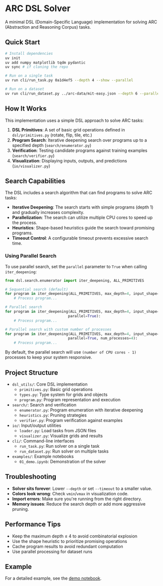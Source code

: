 # ARC DSL Solver

A minimal DSL (Domain-Specific Language) implementation for solving ARC (Abstraction and Reasoning Corpus) tasks.

## Quick Start

```bash
# Install dependencies
uv init
uv add numpy matplotlib tqdm pydantic
uv sync # if cloning the repo

# Run on a single task
uv run cli/run_task.py 0a1d4ef5 --depth 4 --show --parallel

# Run on a dataset
uv run cli/run_dataset.py ../arc-data/mit-easy.json --depth 6 --parallel 32 --save-dir results
```

## How It Works

This implementation uses a simple DSL approach to solve ARC tasks:

1. **DSL Primitives**: A set of basic grid operations defined in `dsl/primitives.py` (rotate, flip, tile, etc.)
2. **Program Search**: Iterative deepening search over programs up to a specified depth (`search/enumerator.py`)
3. **Verification**: Testing candidate programs against training examples (`search/verifier.py`)
4. **Visualization**: Displaying inputs, outputs, and predictions (`io/visualizer.py`)

## Search Capabilities

The DSL includes a search algorithm that can find programs to solve ARC tasks:

- **Iterative Deepening**: The search starts with simple programs (depth 1) and gradually increases complexity.
- **Parallelization**: The search can utilize multiple CPU cores to speed up the process.
- **Heuristics**: Shape-based heuristics guide the search toward promising programs.
- **Timeout Control**: A configurable timeout prevents excessive search time.

### Using Parallel Search

To use parallel search, set the `parallel` parameter to `True` when calling `iter_deepening`:

```python
from dsl.search.enumerator import iter_deepening, ALL_PRIMITIVES

# Sequential search (default)
for program in iter_deepening(ALL_PRIMITIVES, max_depth=4, input_shape=(3, 3), output_shape=(3, 3)):
    # Process program...

# Parallel search
for program in iter_deepening(ALL_PRIMITIVES, max_depth=4, input_shape=(3, 3), output_shape=(3, 3), 
                             parallel=True):
    # Process program...

# Parallel search with custom number of processes
for program in iter_deepening(ALL_PRIMITIVES, max_depth=4, input_shape=(3, 3), output_shape=(3, 3),
                             parallel=True, num_processes=4):
    # Process program...
```

By default, the parallel search will use `(number of CPU cores - 1)` processes to keep your system responsive.

## Project Structure

- `dsl_utils/`: Core DSL implementation
  - `primitives.py`: Basic grid operations
  - `types.py`: Type system for grids and objects
  - `program.py`: Program representation and execution
- `search/`: Search and verification
  - `enumerator.py`: Program enumeration with iterative deepening
  - `heuristics.py`: Pruning strategies
  - `verifier.py`: Program verification against examples
- `io/`: Input/output utilities
  - `loader.py`: Load tasks from JSON files
  - `visualizer.py`: Visualize grids and results
- `cli/`: Command-line interfaces
  - `run_task.py`: Run solver on a single task
  - `run_dataset.py`: Run solver on multiple tasks
- `examples/`: Example notebooks
  - `01_demo.ipynb`: Demonstration of the solver

## Troubleshooting

- **Solver sits forever**: Lower `--depth` or set `--timeout` to a smaller value.
- **Colors look wrong**: Check `vmin`/`vmax` in visualization code.
- **Import errors**: Make sure you're running from the right directory.
- **Memory issues**: Reduce the search depth or add more aggressive pruning.

## Performance Tips

- Keep the maximum depth ≤ 4 to avoid combinatorial explosion
- Use the shape heuristic to prioritize promising operations
- Cache program results to avoid redundant computation
- Use parallel processing for dataset runs

## Example

For a detailed example, see the [demo notebook](examples/01_demo.ipynb).
